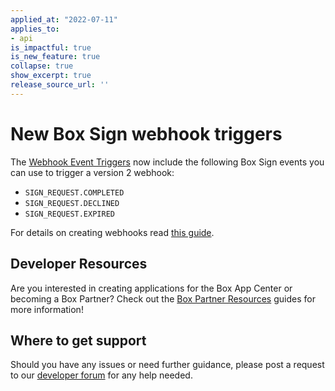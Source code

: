 ```yaml
---
applied_at: "2022-07-11"
applies_to: 
- api
is_impactful: true
is_new_feature: true
collapse: true
show_excerpt: true
release_source_url: ''
---
```


# New Box Sign webhook triggers

The [Webhook Event Triggers][1] now include the following Box Sign events you can use to trigger a version 2 webhook:

* `SIGN_REQUEST.COMPLETED`
* `SIGN_REQUEST.DECLINED`
* `SIGN_REQUEST.EXPIRED`

For details on creating webhooks read [this guide][2].

<!-- more -->


## Developer Resources

Are you interested in creating applications for the Box App Center or becoming a Box Partner? Check out the
[Box Partner Resources][2] guides for more information!

## Where to get support

Should you have any issues or need further guidance, please post a request to
our [developer forum][1] for any help needed.

[1]: g://webhooks/triggers
[2]: g://webhooks/v2/create-v2
[3]: https://support.box.com/hc/en-us/community/topics/360001932973-Platform-and-Developer-Forum
[4]: https://support.box.com/hc/en-us/sections/360009473734-Box-Partner-Resources

